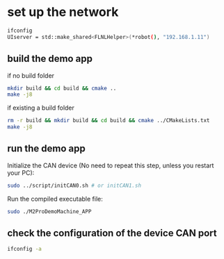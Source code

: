 # set up the network
```bash
ifconfig
UIserver = std::make_shared<FLNLHelper>(*robot(), "192.168.1.11")
```

## build the demo app
if no build folder
```bash
mkdir build && cd build && cmake ..
make -j8
```

if existing a build folder
```bash
rm -r build && mkdir build && cd build && cmake ../CMakeLists.txt
make -j8
```

## run the demo app
Initialize the CAN device (No need to repeat this step, unless you restart your PC):

```bash
sudo ../script/initCAN0.sh # or initCAN1.sh
```

Run the compiled executable file:
```bash
sudo ./M2ProDemoMachine_APP
```

## check the configuration of the device CAN port
```bash
ifconfig -a
```